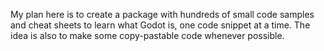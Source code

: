 My plan here is to create a package with hundreds of small code samples and cheat sheets to learn what Godot is, one code snippet at a time. The idea is also to make some copy-pastable code whenever possible.
